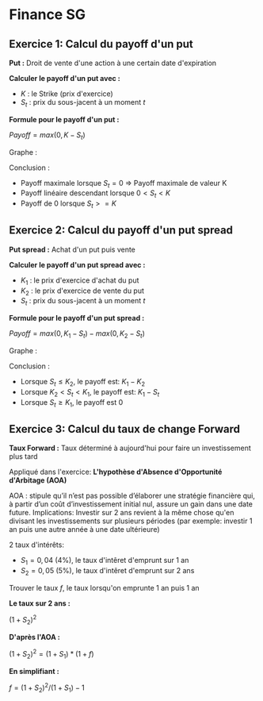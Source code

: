 # Finance SG

## Exercice 1: Calcul du payoff d'un put

**Put :** Droit de vente d'une action à une certain date d'expiration

**Calculer le payoff d'un put avec :**
- $K$ : le Strike (prix d'exercice)
- $S_t$ : prix du sous-jacent à un moment $t$

**Formule pour le payoff d'un put :**

$Payoff = max(0, K - S_t)$

Graphe :

Conclusion :
- Payoff maximale lorsque $S_t=0$ => Payoff maximale de valeur K
- Payoff linéaire descendant lorsque $0<S_t<K$
- Payoff de 0 lorsque $S_t>= K$

## Exercice 2: Calcul du payoff d'un put spread

**Put spread :** Achat d'un put puis vente 

**Calculer le payoff d'un put spread avec :**
- $K_1$ : le prix d'exercice d'achat du put
- $K_2$ : le prix d'exercice de vente du put
- $S_t$ : prix du sous-jacent à un moment $t$

**Formule pour le payoff d'un put spread :**

$Payoff = max(0, K_1 - S_t) - max(0, K_2 - S_t)$

Graphe :

Conclusion :
- Lorsque $S_t \leq K_2$, le payoff est: $K_1-K_2$
- Lorsque $K_2<S_t<K_1$, le payoff est: $K_1-S_t$
- Lorsque $S_t \geq K_1$, le payoff est 0

## Exercice 3: Calcul du taux de change Forward

**Taux Forward :** Taux déterminé à aujourd'hui pour faire un investissement plus tard

Appliqué dans l'exercice: **L'hypothèse d'Absence d'Opportunité d'Arbitage (AOA)**

AOA : stipule qu’il n’est pas possible d’élaborer une stratégie financière qui, à partir d’un coût d’investissement initial nul, assure un gain dans une date future.
Implications: Investir sur 2 ans revient à la même chose qu'en divisant les investissements sur plusieurs périodes (par exemple: investir 1 an puis une autre année à une date ultérieure)

2 taux d'intérêts:
- $S_1 = 0,04$ (4%), le taux d'intêret d'emprunt sur 1 an
- $S_2 = 0,05$ (5%), le taux d'intêret d'emprunt sur 2 ans

Trouver le taux $f$, le taux lorsqu'on emprunte 1 an puis 1 an

**Le taux sur 2 ans :**

$(1 + S_2)^2$

**D'après l'AOA :**

$(1 + S_2)^2 = (1 + S_1) * (1 + f)$

**En simplifiant :**

$f = (1 + S_2)^2/(1 + S_1) - 1$
